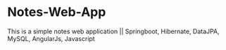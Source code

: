 # Notes-Web-App
This is a simple notes web application || Springboot, Hibernate, DataJPA, MySQL, AngularJs, Javascript
